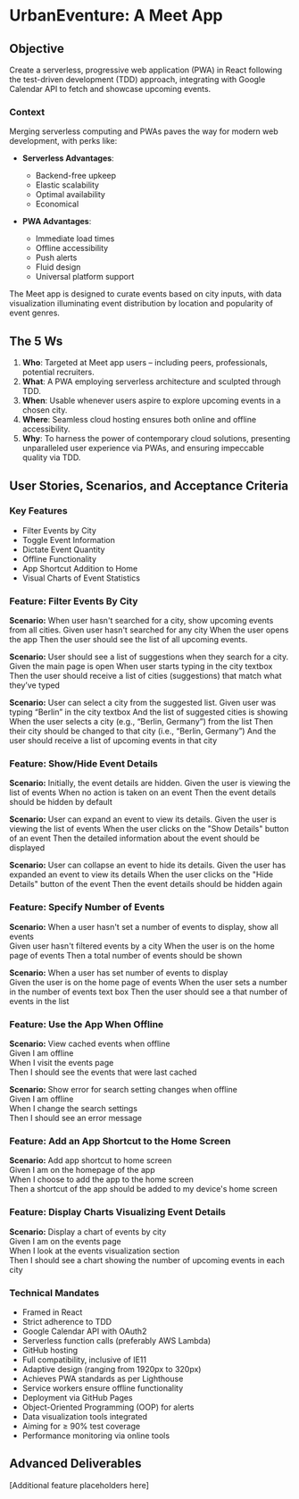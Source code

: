 # UrbanEventure: A Meet App

## Objective
Create a serverless, progressive web application (PWA) in React following the test-driven development (TDD) approach, integrating with Google Calendar API to fetch and showcase upcoming events.

### Context
Merging serverless computing and PWAs paves the way for modern web development, with perks like:

- **Serverless Advantages**: 
    - Backend-free upkeep
    - Elastic scalability
    - Optimal availability
    - Economical
    
- **PWA Advantages**: 
    - Immediate load times
    - Offline accessibility
    - Push alerts
    - Fluid design
    - Universal platform support

The Meet app is designed to curate events based on city inputs, with data visualization illuminating event distribution by location and popularity of event genres.

## The 5 Ws
1. **Who**: Targeted at Meet app users – including peers, professionals, potential recruiters.
2. **What**: A PWA employing serverless architecture and sculpted through TDD.
3. **When**: Usable whenever users aspire to explore upcoming events in a chosen city.
4. **Where**: Seamless cloud hosting ensures both online and offline accessibility.
5. **Why**: To harness the power of contemporary cloud solutions, presenting unparalleled user experience via PWAs, and ensuring impeccable quality via TDD.

## User Stories, Scenarios, and Acceptance Criteria

### Key Features

- Filter Events by City
- Toggle Event Information
- Dictate Event Quantity
- Offline Functionality
- App Shortcut Addition to Home
- Visual Charts of Event Statistics

### Feature: Filter Events By City

**Scenario:** When user hasn't searched for a city, show upcoming events from all cities.
  Given user hasn't searched for any city
  When the user opens the app
  Then the user should see the list of all upcoming events.

**Scenario:** User should see a list of suggestions when they search for a city.
  Given the main page is open
  When user starts typing in the city textbox
  Then the user should receive a list of cities (suggestions) that match what they’ve typed

**Scenario:** User can select a city from the suggested list.
  Given user was typing “Berlin” in the city textbox
  And the list of suggested cities is showing
  When the user selects a city (e.g., “Berlin, Germany”) from the list
  Then their city should be changed to that city (i.e., “Berlin, Germany”)
  And the user should receive a list of upcoming events in that city
 
### Feature: Show/Hide Event Details

  **Scenario:** Initially, the event details are hidden.
Given the user is viewing the list of events
When no action is taken on an event
Then the event details should be hidden by default 

  **Scenario:** User can expand an event to view its details.
Given the user is viewing the list of events
When the user clicks on the "Show Details" button of an event
Then the detailed information about the event should be displayed 

  **Scenario:** User can collapse an event to hide its details.
Given the user has expanded an event to view its details
When the user clicks on the "Hide Details" button of the event
Then the event details should be hidden again

### Feature: Specify Number of Events

  **Scenario:** When a user hasn't set a number of events to display, show all events  
   Given user hasn't filtered events by a city
    When the user is on the home page of events
    Then a total number of events should be shown 

  **Scenario:** When a user has set number of events to display  
   Given the user is on the home page of events
    When the user sets a number in the number of events text box
    Then the user should see a that number of events in the list

### Feature: Use the App When Offline

  **Scenario:** View cached events when offline  
    Given I am offline  
    When I visit the events page  
    Then I should see the events that were last cached  

  **Scenario:** Show error for search setting changes when offline  
    Given I am offline  
    When I change the search settings  
    Then I should see an error message  

### Feature: Add an App Shortcut to the Home Screen

  **Scenario:** Add app shortcut to home screen  
    Given I am on the homepage of the app  
    When I choose to add the app to the home screen  
    Then a shortcut of the app should be added to my device's home screen  

### Feature: Display Charts Visualizing Event Details

  **Scenario:** Display a chart of events by city  
    Given I am on the events page  
    When I look at the events visualization section  
    Then I should see a chart showing the number of upcoming events in each city  


### Technical Mandates

- Framed in React
- Strict adherence to TDD
- Google Calendar API with OAuth2
- Serverless function calls (preferably AWS Lambda)
- GitHub hosting
- Full compatibility, inclusive of IE11
- Adaptive design (ranging from 1920px to 320px)
- Achieves PWA standards as per Lighthouse
- Service workers ensure offline functionality
- Deployment via GitHub Pages
- Object-Oriented Programming (OOP) for alerts
- Data visualization tools integrated
- Aiming for ≥ 90% test coverage
- Performance monitoring via online tools

## Advanced Deliverables
[Additional feature placeholders here]
